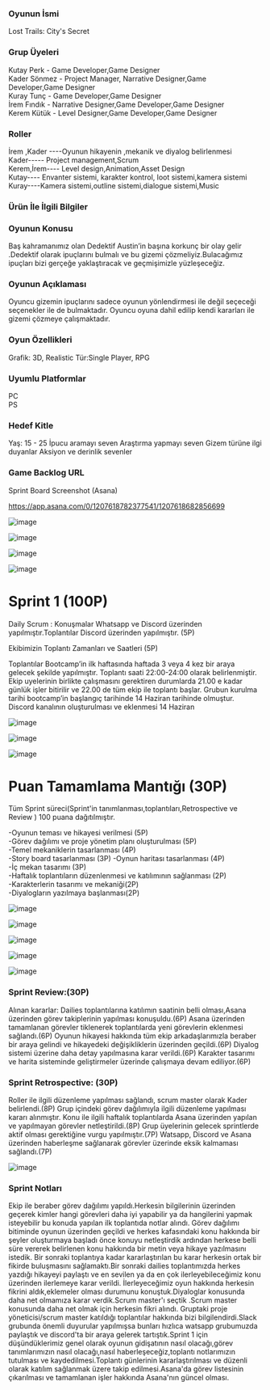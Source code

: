 <h3> Oyunun İsmi </h3>         
Lost Trails: City's Secret       


<h3>Grup Üyeleri</h3>    

Kutay Perk - Game Developer,Game Designer                                                                                                     
Kader Sönmez - Project Manager,  Narrative Designer,Game Developer,Game Designer                                                                                                                                 
Kuray Tunç - Game Developer,Game Designer                                                                                                        
İrem Fındık - Narrative Designer,Game Developer,Game Designer                                          
Kerem Kütük - Level Designer,Game Developer,Game Designer                                                         


<h3> Roller </h3>  

İrem ,Kader ----Oyunun hikayenin ,mekanik ve diyalog  belirlenmesi                                                                                                                                                  
Kader----- Project management,Scrum                                                                                                                                                
Kerem,İrem---- Level design,Animation,Asset Design                                                                                                                                           
Kutay---- Envanter sistemi, karakter kontrol, loot sistemi,kamera sistemi                                                                                                                                           
Kuray----Kamera sistemi,outline sistemi,dialogue sistemi,Music                                                    


<h3>Ürün İle İlgili Bilgiler </h3>    

<h3> Oyunun Konusu </h3> 
Baş kahramanımız olan Dedektif Austin’in başına korkunç bir olay gelir .Dedektif olarak ipuçlarını bulmalı ve bu gizemi çözmeliyiz.Bulacağımız ipuçları bizi gerçeğe yaklaştıracak ve geçmişimizle yüzleşeceğiz.  

<h3>Oyunun Açıklaması </h3>
Oyuncu gizemin ipuçlarını sadece oyunun yönlendirmesi ile değil seçeceği seçenekler ile de bulmaktadır. Oyuncu oyuna dahil edilip kendi kararları ile gizemi çözmeye çalışmaktadır.  

<h3>Oyun Özellikleri </h3> 
Grafik: 3D, Realistic    
Tür:Single Player, RPG                               

<h3>Uyumlu Platformlar</h3>

PC                                                                                               
PS                                                                                                                    

<h3>Hedef Kitle </h3>
Yaş: 15 - 25                                                                                   
İpucu aramayı seven                                                                           
Araştırma yapmayı seven                                                                       
Gizem türüne ilgi duyanlar                                                                
Aksiyon ve derinlik sevenler                                                                      

<h3>Game Backlog URL </h3>   

Sprint Board Screenshot (Asana)

https://app.asana.com/0/1207618782377541/1207618682856699    

![image](https://github.com/Ktyprk/OUA_Bootcamp_G33/assets/81100263/d065a762-83c2-4fb5-9bdd-765ac160e36a)

![image](https://github.com/Ktyprk/OUA_Bootcamp_G33/assets/96494067/ef8a7735-a0ef-4882-9edc-c0feefc61af1)
 
![image](https://github.com/Ktyprk/OUA_Bootcamp_G33/assets/96494067/525e941d-0ee3-482a-a67d-b7ea87bd923b)

![image](https://github.com/Ktyprk/OUA_Bootcamp_G33/assets/96494067/c8aeb8c5-c7cc-4ff9-9d93-8878e7f004a1)


<h1> Sprint 1 (100P)</h1>                                             

Daily Scrum : Konuşmalar Whatsapp ve Discord üzerinden yapılmıştır.Toplantılar Discord üzerinden yapılmıştır. (5P)

Ekibimizin Toplantı Zamanları ve Saatleri (5P)

Toplantılar Bootcamp’in  ilk haftasında haftada 3 veya 4 kez bir araya gelecek şekilde yapılmıştır. Toplantı saati 22:00-24:00 olarak belirlenmiştir.    
Ekip uyelerinin birlikte çalışmasını gerektiren durumlarda 21.00 e kadar günlük işler bitirilir ve 22.00 de tüm ekip ile toplantı başlar.
Grubun kurulma tarihi bootcamp’in başlangıç tarihinde 14 Haziran tarihinde olmuştur.          
Discord kanalının oluşturulması ve eklenmesi 14 Haziran   

![image](https://github.com/Ktyprk/OUA_Bootcamp_G33/assets/81100263/6a03bc63-a17c-44d1-9cb6-5b8360cdf3c9)

![image](https://github.com/Ktyprk/OUA_Bootcamp_G33/assets/96494067/4572faaf-2f60-41ab-bdb0-432fd7272dec)

![image](https://github.com/Ktyprk/OUA_Bootcamp_G33/assets/96494067/56ac5b9d-5a72-489d-ad8e-ff6a5c0e6f92)

<h1> Puan Tamamlama Mantığı (30P) </h1>  

Tüm Sprint süreci(Sprint'in tanımlanması,toplantıları,Retrospective ve Review ) 100 puana dağıtılmıştır.  

  -Oyunun teması ve hikayesi verilmesi (5P)  
  -Görev dağılımı ve proje yönetim planı oluşturulması (5P)  
  -Temel mekaniklerin tasarlanması (4P)   
  -Story board tasarlanması (3P) 
  -Oynun haritası tasarlanması (4P)   
  -İç mekan tasarımı (3P)  
  -Haftalık toplantıların düzenlenmesi ve katılımının sağlanması (2P)    
  -Karakterlerin tasarımı ve mekaniği(2P)    
  -Diyalogların yazılmaya başlanması(2P)  



![image](https://github.com/Ktyprk/OUA_Bootcamp_G33/assets/81100263/41711763-533a-4cc4-bd99-4b3b23b619bf)

![image](https://github.com/Ktyprk/OUA_Bootcamp_G33/assets/81100263/7c470854-55fd-4eec-b9b0-bb443c5d9979)

![image](https://github.com/Ktyprk/OUA_Bootcamp_G33/assets/81100263/926d4cbe-e76a-41ad-8b5f-9f76ba7407a9)

![image](https://github.com/Ktyprk/OUA_Bootcamp_G33/assets/96494067/26d2e9f1-25fd-4539-bd0f-4c6a107f4b53)

![image](https://github.com/Ktyprk/OUA_Bootcamp_G33/assets/96494067/fa59295b-dfa9-4286-a9aa-d6ebd7d6a514)


<h3>Sprint Review:(30P) </h3>

Alınan kararlar: Dailies toplantılarına katılımın saatinin belli olması,Asana üzerinden görev takiplerinin yapılması konuşuldu.(6P)
                 Asana üzerinden tamamlanan görevler tiklenerek toplantılarda yeni görevlerin eklenmesi sağlandı.(6P)
                 Oyunun hikayesi hakkında tüm ekip arkadaşlarımızla beraber bir araya gelindi ve hikayedeki değişikliklerin üzerinden geçildi.(6P)
                 Diyalog sistemi üzerine daha detay yapılmasına karar verildi.(6P)
                 Karakter tasarımı ve harita sisteminde geliştirmeler üzerinde çalışmaya devam ediliyor.(6P)

<h3>Sprint Retrospective: (30P) </h3>

Roller ile ilgili düzenleme yapılması sağlandı, scrum master olarak Kader belirlendi.(8P)
Grup içindeki görev dağılımıyla ilgili düzenleme yapılması kararı alınmıştır. Konu ile ilgili haftalık toplantılarda Asana üzerinden yapılan ve yapılmayan görevler netleştirildi.(8P)
Grup üyelerinin gelecek sprintlerde aktif olması gerektiğine vurgu yapılmıştır.(7P)
Watsapp, Discord ve Asana üzerinden haberleşme sağlanarak görevler üzerinde eksik kalmaması sağlandı.(7P)

![image](https://github.com/Ktyprk/OUA_Bootcamp_G33/assets/96494067/a5adc513-78c2-47d6-9d00-b8a471a027cf)


<h3>Sprint Notları </h3>

Ekip ile beraber görev dağılımı yapıldı.Herkesin bilgilerinin üzerinden geçerek kimler hangi görevleri daha iyi yapabilir ya da hangilerini yapmak isteyebilir bu konuda yapılan ilk toplantıda notlar alındı. Görev dağılımı bitiminde oyunun üzerinden geçildi ve herkes kafasındaki konu hakkında bir şeyler oluşturmaya başladı önce konuyu netleştirdik ardından herkese belli süre vererek belirlenen konu hakkında bir metin veya hikaye yazılmasını istedik. Bir sonraki toplantıya kadar kararlaştırılan bu karar herkesin ortak bir fikirde buluşmasını sağlamaktı.Bir sonraki dailies toplantımızda herkes yazdığı hikayeyi paylaştı ve en sevilen ya da en çok ilerleyebileceğimiz konu üzerinden ilerlemeye karar verildi. İlerleyeceğimiz oyun hakkında herkesin fikrini aldık,eklemeler olması durumunu konuştuk.Diyaloglar konusunda daha net olmamıza karar verdik.Scrum master'ı seçtik .Scrum master konusunda daha net olmak  için herkesin fikri alındı. Gruptaki proje yöneticisi/scrum master katıldığı toplantılar hakkında bizi bilgilendirdi.Slack grubunda önemli duyurular yapılmışsa bunları hızlıca watsapp grubumuzda paylaştık ve discord'ta bir araya gelerek tartıştık.Sprint 1 için düşündüklerimiz genel olarak oyunun gidişatının nasıl olacağı,görev tanımlarımızın nasıl olacağı,nasıl haberleşeceğiz,toplantı notlarımızın tutulması ve kaydedilmesi.Toplantı günlerinin kararlaştırılması ve düzenli olarak katılım sağlanmak üzere takip edilmesi.Asana'da görev listesinin çıkarılması ve tamamlanan işler hakkında Asana'nın güncel olması.


